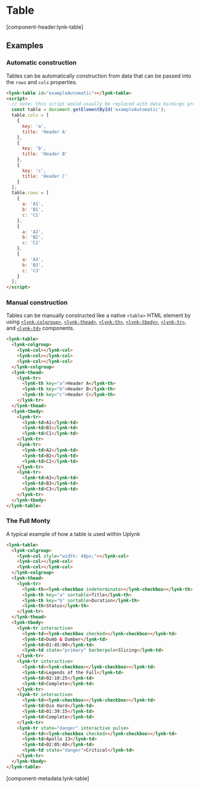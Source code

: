 # Table

[component-header:lynk-table]

## Examples

### Automatic construction

Tables can be automatically construction from data that can be passed into the `rows` and `cols` properties.

```html preview
<lynk-table id="exampleAutomatic"></lynk-table>
<script>
  // note: this script would usually be replaced with data bindings provided by your web framework
  const table = document.getElementById('exampleAutomatic');
  table.cols = [
    {
      key: 'a',
      title: 'Header A'
    },
    {
      key: 'b',
      title: 'Header B'
    },
    {
      key: 'c',
      title: 'Header C'
    }
  ];
  table.rows = [
    {
      a: 'A1',
      b: 'B1',
      c: 'C1'
    },
    {
      a: 'A2',
      b: 'B2',
      c: 'C2'
    },
    {
      a: 'A3',
      b: 'B3',
      c: 'C3'
    }
  ];
</script>
```

### Manual construction

Tables can be manually constructed like a native `<table>` HTML element by using [`<lynk-colgroup>`](/components/table-column-group), [`<lynk-thead>`](/components/table-header-group), [`<lynk-th>`](/components/table-header), [`<lynk-tbody>`](/components/table-row-group), [`<lynk-tr>`](/components/table-row), and [`<lynk-td>`](/components/table-cell) components.

```html preview
<lynk-table>
  <lynk-colgroup>
    <lynk-col></lynk-col>
    <lynk-col></lynk-col>
    <lynk-col></lynk-col>
  </lynk-colgroup>
  <lynk-thead>
    <lynk-tr>
      <lynk-th key="a">Header A</lynk-th>
      <lynk-th key="b">Header B</lynk-th>
      <lynk-th key="c">Header C</lynk-th>
    </lynk-tr>
  </lynk-thead>
  <lynk-tbody>
    <lynk-tr>
      <lynk-td>A1</lynk-td>
      <lynk-td>B1</lynk-td>
      <lynk-td>C1</lynk-td>
    </lynk-tr>
    <lynk-tr>
      <lynk-td>A2</lynk-td>
      <lynk-td>B2</lynk-td>
      <lynk-td>C2</lynk-td>
    </lynk-tr>
    <lynk-tr>
      <lynk-td>A3</lynk-td>
      <lynk-td>B3</lynk-td>
      <lynk-td>C3</lynk-td>
    </lynk-tr>
  </lynk-tbody>
</lynk-table>
```

### The Full Monty

A typical example of how a table is used within Uplynk

```html preview
<lynk-table>
  <lynk-colgroup>
    <lynk-col style="width: 48px;"></lynk-col>
    <lynk-col></lynk-col>
    <lynk-col></lynk-col>
  </lynk-colgroup>
  <lynk-thead>
    <lynk-tr>
      <lynk-th><lynk-checkbox indeterminate></lynk-checkbox></lynk-th>
      <lynk-th key="a" sortable>Title</lynk-th>
      <lynk-th key="b" sortable>Duration</lynk-th>
      <lynk-th>Status</lynk-th>
    </lynk-tr>
  </lynk-thead>
  <lynk-tbody>
    <lynk-tr interactive>
      <lynk-td><lynk-checkbox checked></lynk-checkbox></lynk-td>
      <lynk-td>Dumb & Dumber</lynk-td>
      <lynk-td>01:45:00</lynk-td>
      <lynk-td state="primary" barberpole>Slicing</lynk-td>
    </lynk-tr>
    <lynk-tr interactive>
      <lynk-td><lynk-checkbox></lynk-checkbox></lynk-td>
      <lynk-td>Legends of the Fall</lynk-td>
      <lynk-td>02:10:25</lynk-td>
      <lynk-td>Complete</lynk-td>
    </lynk-tr>
    <lynk-tr interactive>
      <lynk-td><lynk-checkbox></lynk-checkbox></lynk-td>
      <lynk-td>Die Hard</lynk-td>
      <lynk-td>01:39:15</lynk-td>
      <lynk-td>Complete</lynk-td>
    </lynk-tr>
    <lynk-tr state="danger" interactive pulse>
      <lynk-td><lynk-checkbox checked></lynk-checkbox></lynk-td>
      <lynk-td>Apollo 13</lynk-td>
      <lynk-td>02:05:40</lynk-td>
      <lynk-td state="danger">Critical</lynk-td>
    </lynk-tr>
  </lynk-tbody>
</lynk-table>
```

[component-metadata:lynk-table]
